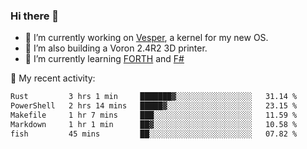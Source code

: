 ### Hi there 👋

<!--
**berkus/berkus** is a ✨ _special_ ✨ repository because its `README.md` (this file) appears on your GitHub profile.

Here are some ideas to get you started:

- 🔭 I’m currently working on ...
- 🌱 I’m currently learning ...
- 👯 I’m looking to collaborate on ...
- 🤔 I’m looking for help with ...
- 💬 Ask me about ...
- 📫 How to reach me: ...
- 😄 Pronouns: ...
- ⚡ Fun fact: ...
-->

- 🔭 I’m currently working on [Vesper](https://github.com/metta-systems/vesper), a kernel for my new OS.
- 🔭 I’m also building a Voron 2.4R2 3D printer.
- 🌱 I’m currently learning [FORTH](http://forth.com/starting-forth/) and [F#](https://fsharpforfunandprofit.com/)

💼 My recent activity:

<!--START_SECTION:waka-->

```txt
Rust         3 hrs 1 min     ███████▓░░░░░░░░░░░░░░░░░   31.14 %
PowerShell   2 hrs 14 mins   █████▓░░░░░░░░░░░░░░░░░░░   23.15 %
Makefile     1 hr 7 mins     ███░░░░░░░░░░░░░░░░░░░░░░   11.59 %
Markdown     1 hr 1 min      ██▓░░░░░░░░░░░░░░░░░░░░░░   10.58 %
fish         45 mins         ██░░░░░░░░░░░░░░░░░░░░░░░   07.82 %
```

<!--END_SECTION:waka-->
